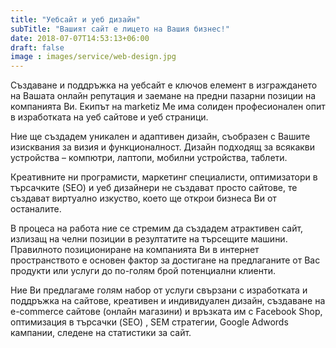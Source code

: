 ```yaml
---
title: "Уебсайт и уеб дизайн"
subTitle: "Вашият сайт е лицето на Вашия бизнес!"
date: 2018-07-07T14:53:13+06:00
draft: false
image : images/service/web-design.jpg
---
```

Създаване и поддръжка на уебсайт е ключов елемент в изграждането на Вашата онлайн репутация и заемане на предни пазарни позиции на компанията Ви. Екипът на marketiz Me има солиден професионален опит в изработката на уеб сайтове и уеб страници.

Ние ще създадем уникален и адаптивен дизайн, съобразен с Вашите изисквания за визия и функционалност. Дизайн подходящ за всякакви устройства – компютри, лаптопи, мобилни устройства, таблети.

Креативните ни програмисти, маркетинг специалисти, оптимизатори в търсачките (SEO) и уеб дизайнери не създават просто сайтове, те създават виртуално изкуство, което ще открои бизнеса Ви от останалите.

В процеса на работа ние се стремим да създадем атрактивен сайт, излизащ на челни позиции в резултатите на търсещите машини. Правилното позициониране на компанията Ви в интернет пространството е основен фактор за достигане на предлаганите от Вас продукти или услуги до по-голям брой потенциални клиенти. 

Ние Ви предлагаме голям набор от услуги свързани с изработката и поддръжка на сайтове, креативен и индивидуален дизайн, създаване на е-commerce сайтове (онлайн магазини) и връзката им с Facebook Shop, оптимизация в търсачки (SEO) , SEM стратегии, Google Adwords кампании, следене на статистики за сайт.